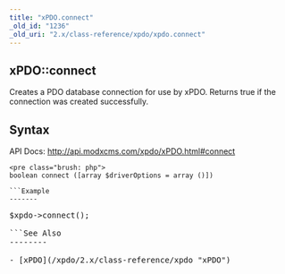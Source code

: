 ```yaml
---
title: "xPDO.connect"
_old_id: "1236"
_old_uri: "2.x/class-reference/xpdo/xpdo.connect"
---
```


xPDO::connect
-------------

Creates a PDO database connection for use by xPDO. Returns true if the connection was created successfully.

Syntax
------

API Docs: <http://api.modxcms.com/xpdo/xPDO.html#connect>

```
<pre class="brush: php">
boolean connect ([array $driverOptions = array ()])

```Example
-------

```
<pre class="brush: php">
$xpdo->connect();

```See Also
--------

- [xPDO](/xpdo/2.x/class-reference/xpdo "xPDO")